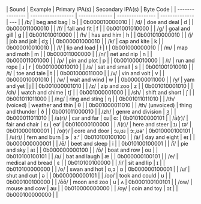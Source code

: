 | Sound           | Example            | Primary IPA(s) | Secondary IPA(s) | Byte Code      |
| --------------- | ------------------ | -------------- | ---------------- | -------------- | --- |
| /b/             | beg and bag        | b              |                  | 0b000010000010 |
| /d/             | doe and deal       | d              |                  | 0b000011000010 |
| /f/             | fall and fit       | f              |                  | 0b001001010000 |
| /g/             | goal and gill      | ɡ              |                  | 0b001010010000 |
| /h/             | has and him        | h              |                  | 0b001010000010 |
| /j/             | job and jolt       | dʒ             |                  | 0b000001000010 |
| /k/             | cap and kite       | k              |                  | 0b000010010010 |
| /l/             | lip and load       | ɫ              | l                | 0b001000000010 |
| /m/             | map and moth       | m              |                  | 0b000011000000 |
| /n/             | net and nip        | n              |                  | 0b000011001000 |
| /p/             | pin and plot       | p              |                  | 0b001000010000 |
| /r/             | run and rope       | ɹ              | r                | 0b001000010010 |
| /s/             | sat and small      | s              |                  | 0b001001010010 |
| /t/             | toe and tale       | t              |                  | 0b001000011000 |
| /v/             | vin and volt       | v              |                  | 0b000010001010 |
| /w/             | wait and wind      | w              |                  | 0b000000011000 |
| /y/             | yam and yet        | j              |                  | 0b001000001010 |
| /z/             | zip and zoo        | z              |                  | 0b001010001010 |
| /ch/            | watch and chime    | tʃ             |                  | 0b001000001000 |
| /sh/            | shift and short    | ʃ              |                  | 0b001011011000 |
| /ng/            | ring and sting     | ŋ              |                  | 0b001011011010 |
| /th/ (voiced)   | weather and thin   | θ              |                  | 0b001000011010 |
| /th/ (unvoiced) | thing and thunder  | ð              |                  | 0b001011000010 |
| /zh/            | genre and division | ʒ              |                  | 0b000011011010 |
| /a(r)/          | car and far        | ɑɹ             | ɑ:               | 0b010100000101 |
| /ā(r)/          | fair and chair     | ɛɹ             | e‍əʳ             | 0b010000100000 |
| /i(r)/          | here and steer     | ɪɹ             | ɪəʳ              | 0b010000100001 |
| /o(r)/          | core and door      | ɔɹ,ʊɹ          | ɔ:,ʊəʳ           | 0b010000100101 |
| /u(r)/          | fern and burn      | ɝ              | ɜ:ʳ              | 0b010100100100 |
| /ā/             | day and eight      | eɪ             |                  | 0b000000000001 |
| /ē/             | beet and sleep     | i              |                  | 0b010100100001 |
| /ī/             | pie and sky        | aɪ             |                  | 0b000000000100 |
| /ō/             | boat and row       | oʊ             |                  | 0b010100100101 |
| /a/             | bat and laugh      | æ              |                  | 0b000000100101 |
| /e/             | medical and bread  | ɛ              |                  | 0b010100100000 |
| /i/             | sit and lip        | ɪ              |                  | 0b010100000000 |
| /o/             | swan and hot       | ɑ,ɔ            | ɒ                | 0b000000100001 |
| /u/             | shut and cut       | ə              |                  | 0b000000000101 |
| /oo/            | took and could     | ʊ              |                  | 0b000100100000 |
| /ōō/            | moon and zoo       | u              | ʌ                | 0b000100100101 |
| /ow/            | mouse and cow      | aʊ             |                  | 0b010000000000 |
| /oy/            | coin and toy       | ɔɪ             |                  | 0b000100000000 |     |
